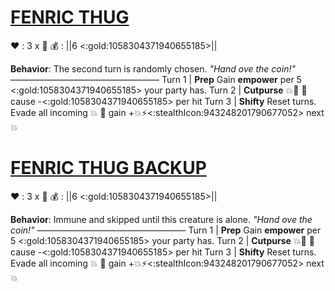 # [**__FENRIC THUG__**](<https://www.youtube.com/watch?v=geQhMmSbK2k>)
❤️ : 3 x 👥
💰 : ||6 <:gold:1058304371940655185>||

**Behavior**: The second turn is randomly chosen.
*"Hand ove the coin!"*
—————————————————
Turn 1  | **Prep** Gain __empower__ per 5 <:gold:1058304371940655185> your party has.
Turn 2 | **Cutpurse** 💥🚫 🔀 cause -<:gold:1058304371940655185> per hit
Turn 3 | **Shifty** Reset turns. Evade all incoming 💥 🔀 gain +💥⚡<:stealthIcon:943248201790677052> next 💥


# [**__FENRIC THUG BACKUP__**](<https://www.youtube.com/watch?v=geQhMmSbK2k>)
❤️ : 3 x 👥
💰 : ||6 <:gold:1058304371940655185>||

**Behavior**: Immune and skipped until this creature is alone.
*"Hand ove the coin!"*
—————————————————
Turn 1  | **Prep** Gain __empower__ per 5 <:gold:1058304371940655185> your party has.
Turn 2 | **Cutpurse** 💥🚫 🔀 cause -<:gold:1058304371940655185> per hit
Turn 3 | **Shifty** Reset turns. Evade all incoming 💥 🔀 gain +💥⚡<:stealthIcon:943248201790677052> next 💥
